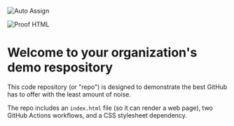 ![Auto Assign](https://github.com/mahmoudsliman1/demo-repository/actions/workflows/auto-assign.yml/badge.svg)

![Proof HTML](https://github.com/mahmoudsliman1/demo-repository/actions/workflows/proof-html.yml/badge.svg)

# Welcome to your organization's demo respository
This code repository (or "repo") is designed to demonstrate the best GitHub has to offer with the least amount of noise.

The repo includes an `index.html` file (so it can render a web page), two GitHub Actions workflows, and a CSS stylesheet dependency.
